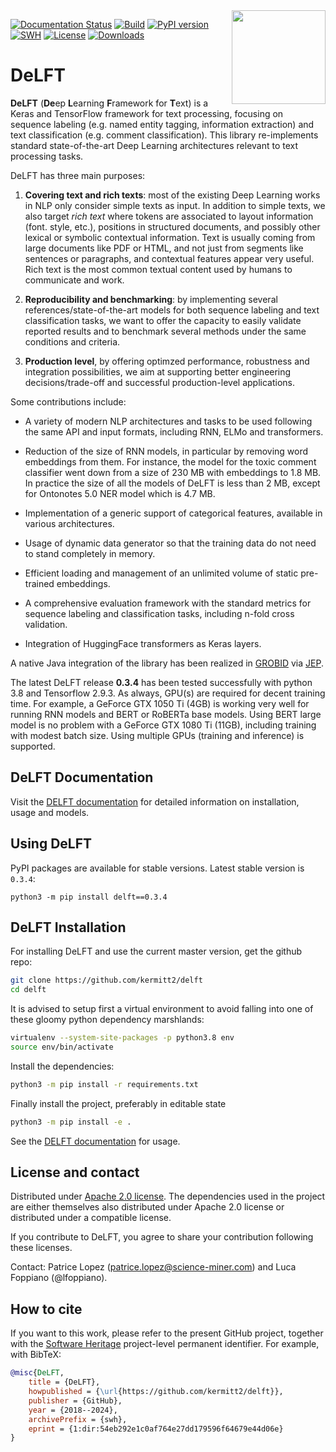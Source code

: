 <img align="right" width="150" height="150" src="doc/cat-delft-small.jpg">

[![Documentation Status](https://readthedocs.org/projects/delft/badge/?version=latest)](https://readthedocs.org/projects/delft/?badge=latest)
[![Build](https://github.com/kermitt2/delft/actions/workflows/ci-build-unstable.yml/badge.svg)](https://github.com/kermitt2/delft/actions/workflows/ci-build-unstable.yml)
[![PyPI version](https://badge.fury.io/py/delft.svg)](https://badge.fury.io/py/delft)
[![SWH](https://archive.softwareheritage.org/badge/origin/https://github.com/kermitt2/delft/)](https://archive.softwareheritage.org/browse/origin/https://github.com/kermitt2/delft/)
[![License](http://img.shields.io/:license-apache-blue.svg)](http://www.apache.org/licenses/LICENSE-2.0.html)
[![Downloads](https://static.pepy.tech/badge/delft)](https://pepy.tech/project/delft)


# DeLFT

__DeLFT__ (**De**ep **L**earning **F**ramework for **T**ext) is a Keras and TensorFlow framework for text processing, focusing on sequence labeling (e.g. named entity tagging, information extraction) and text classification (e.g. comment classification). This library re-implements standard state-of-the-art Deep Learning architectures relevant to text processing tasks.  

DeLFT has three main purposes: 

1. __Covering text and rich texts__: most of the existing Deep Learning works in NLP only consider simple texts as input. In addition to simple texts, we also target _rich text_ where tokens are associated to layout information (font. style, etc.), positions in structured documents, and possibly other lexical or symbolic contextual information. Text is usually coming from large documents like PDF or HTML, and not just from segments like sentences or paragraphs, and contextual features appear very useful. Rich text is the most common textual content used by humans to communicate and work.

2. __Reproducibility and benchmarking__: by implementing several references/state-of-the-art models for both sequence labeling and text classification tasks, we want to offer the capacity to easily validate reported results and to benchmark several methods under the same conditions and criteria.

3. __Production level__, by offering optimzed performance, robustness and integration possibilities, we aim at supporting better engineering decisions/trade-off and successful production-level applications. 

Some contributions include: 

* A variety of modern NLP architectures and tasks to be used following the same API and input formats, including RNN, ELMo and transformers.

* Reduction of the size of RNN models, in particular by removing word embeddings from them. For instance, the model for the toxic comment classifier went down from a size of 230 MB with embeddings to 1.8 MB. In practice the size of all the models of DeLFT is less than 2 MB, except for Ontonotes 5.0 NER model which is 4.7 MB.

* Implementation of a generic support of categorical features, available in various architectures. 

* Usage of dynamic data generator so that the training data do not need to stand completely in memory.

* Efficient loading and management of an unlimited volume of static pre-trained embeddings.

* A comprehensive evaluation framework with the standard metrics for sequence labeling and classification tasks, including n-fold cross validation. 

* Integration of HuggingFace transformers as Keras layers.

A native Java integration of the library has been realized in [GROBID](https://github.com/kermitt2/grobid) via [JEP](https://github.com/ninia/jep).

The latest DeLFT release __0.3.4__ has been tested successfully with python 3.8 and Tensorflow 2.9.3. As always, GPU(s) are required for decent training time. For example, a GeForce GTX 1050 Ti (4GB) is working very well for running RNN models and BERT or RoBERTa base models. Using BERT large model is no problem with a GeForce GTX 1080 Ti (11GB), including training with modest batch size. Using multiple GPUs (training and inference) is supported.

## DeLFT Documentation

Visit the [DELFT documentation](https://delft.readthedocs.io) for detailed information on installation, usage and models.

## Using DeLFT 

PyPI packages are available for stable versions. Latest stable version is `0.3.4`:

```
python3 -m pip install delft==0.3.4
```

## DeLFT Installation

For installing DeLFT and use the current master version, get the github repo:

```sh
git clone https://github.com/kermitt2/delft
cd delft
```

It is advised to setup first a virtual environment to avoid falling into one of these gloomy python dependency marshlands:

```sh
virtualenv --system-site-packages -p python3.8 env
source env/bin/activate
```

Install the dependencies:

```sh
python3 -m pip install -r requirements.txt
```

Finally install the project, preferably in editable state

```sh
python3 -m pip install -e .
```

See the [DELFT documentation](https://delft.readthedocs.io) for usage. 

## License and contact

Distributed under [Apache 2.0 license](http://www.apache.org/licenses/LICENSE-2.0). The dependencies used in the project are either themselves also distributed under Apache 2.0 license or distributed under a compatible license.

If you contribute to DeLFT, you agree to share your contribution following these licenses. 

Contact: Patrice Lopez (<patrice.lopez@science-miner.com>) and Luca Foppiano (@lfoppiano).

## How to cite

If you want to this work, please refer to the present GitHub project, together with the [Software Heritage](https://www.softwareheritage.org/) project-level permanent identifier. For example, with BibTeX:

```bibtex
@misc{DeLFT,
    title = {DeLFT},
    howpublished = {\url{https://github.com/kermitt2/delft}},
    publisher = {GitHub},
    year = {2018--2024},
    archivePrefix = {swh},
    eprint = {1:dir:54eb292e1c0af764e27dd179596f64679e44d06e}
}
```
